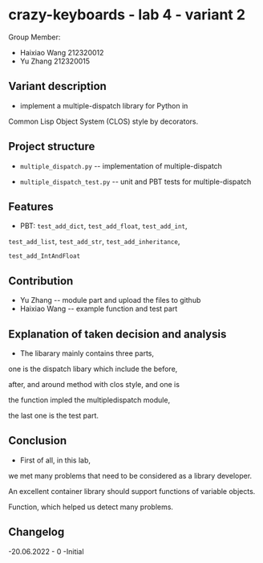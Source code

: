 # crazy-keyboards - lab 4 - variant 2

Group Member:

- Haixiao Wang 212320012
- Yu Zhang 212320015

## Variant description

- implement a multiple-dispatch library for Python in

Common Lisp Object System (CLOS) style by decorators.

## Project structure

- `multiple_dispatch.py` -- implementation of multiple-dispatch

- `multiple_dispatch_test.py` -- unit and PBT tests for multiple-dispatch

## Features

- PBT: `test_add_dict`, `test_add_float`, `test_add_int`,

`test_add_list`, `test_add_str`, `test_add_inheritance`,

`test_add_IntAndFloat`

## Contribution

- Yu Zhang -- module part and upload the files to github
- Haixiao Wang -- example function and test part

## Explanation of taken decision and analysis

- The libarary mainly contains three parts,

one is the dispatch libary which include the before,

after, and around method with clos style, and one is

the function impled the multipledispatch module,

the last one is the test part.

## Conclusion

- First of all, in this lab,

we met many problems that need to be considered as a library developer.

An excellent container library should support functions of variable objects.

Function, which helped us detect many problems.

## Changelog

-20.06.2022 - 0
  -Initial
